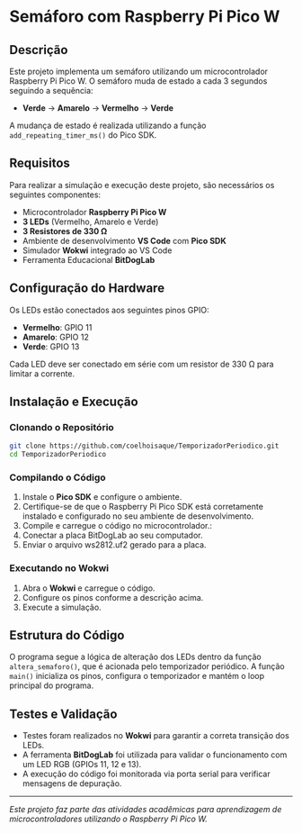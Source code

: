 # Semáforo com Raspberry Pi Pico W

## Descrição
Este projeto implementa um semáforo utilizando um microcontrolador Raspberry Pi Pico W. O semáforo muda de estado a cada 3 segundos seguindo a sequência:
- **Verde** -> **Amarelo** -> **Vermelho** -> **Verde**

A mudança de estado é realizada utilizando a função `add_repeating_timer_ms()` do Pico SDK.

## Requisitos
Para realizar a simulação e execução deste projeto, são necessários os seguintes componentes:
- Microcontrolador **Raspberry Pi Pico W**
- **3 LEDs** (Vermelho, Amarelo e Verde)
- **3 Resistores de 330 Ω**
- Ambiente de desenvolvimento **VS Code** com **Pico SDK**
- Simulador **Wokwi** integrado ao VS Code
- Ferramenta Educacional **BitDogLab**

## Configuração do Hardware
Os LEDs estão conectados aos seguintes pinos GPIO:
- **Vermelho**: GPIO 11
- **Amarelo**: GPIO 12
- **Verde**: GPIO 13

Cada LED deve ser conectado em série com um resistor de 330 Ω para limitar a corrente.

## Instalação e Execução
### Clonando o Repositório
```sh
git clone https://github.com/coelhoisaque/TemporizadorPeriodico.git
cd TemporizadorPeriodico
```

### Compilando o Código
1. Instale o **Pico SDK** e configure o ambiente.
2. Certifique-se de que o Raspberry Pi Pico SDK está corretamente instalado e configurado no seu ambiente de desenvolvimento.
3. Compile e carregue o código no microcontrolador.:
4. Conectar a placa BitDogLab ao seu computador.
5. Enviar o arquivo ws2812.uf2 gerado para a placa.

### Executando no Wokwi
1. Abra o **Wokwi** e carregue o código.
2. Configure os pinos conforme a descrição acima.
3. Execute a simulação.

## Estrutura do Código
O programa segue a lógica de alteração dos LEDs dentro da função `altera_semaforo()`, que é acionada pelo temporizador periódico. A função `main()` inicializa os pinos, configura o temporizador e mantém o loop principal do programa.

## Testes e Validação
- Testes foram realizados no **Wokwi** para garantir a correta transição dos LEDs.
- A ferramenta **BitDogLab** foi utilizada para validar o funcionamento com um LED RGB (GPIOs 11, 12 e 13).
- A execução do código foi monitorada via porta serial para verificar mensagens de depuração.

---
*Este projeto faz parte das atividades acadêmicas para aprendizagem de microcontroladores utilizando o Raspberry Pi Pico W.*

